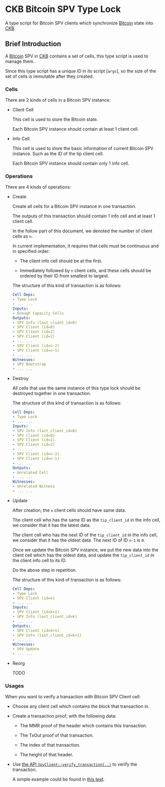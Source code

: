 # CKB Bitcoin SPV Type Lock

A type script for Bitcoin SPV clients which synchronize [Bitcoin] state into [CKB].

## Brief Introduction

A [Bitcoin] SPV in [CKB] contains a set of cells, this type script is used
to manage them.

Since this type script has a unique ID in its script [`args`], so the size of
the set of cells is immutable after they created.

### Cells

There are 2 kinds of cells in a Bitcoin SPV instance:

- Client Cell

  This cell is used to store the Bitcoin state.

  Each Bitcoin SPV instance should contain at least 1 client cell.

- Info Cell

  This cell is used to store the basic information of current Bitcoin SPV
  instance. Such as the ID of the tip client cell.

  Each Bitcoin SPV instance should contain only 1 info cell.

### Operations

There are 4 kinds of operations:

- Create

  Create all cells for a Bitcoin SPV instance in one transaction.

  The outputs of this transaction should contain 1 info cell and at least 1 client cell.

  In the follow part of this document, we denoted the number of client cells
  as `n`.

  In current implementation, it requires that cells must be continuous and
  in specified order:

  - The client info cell should be at the first.

  - Immediately followed by `n` client cells, and these cells should be
    ordered by their ID from smallest to largest.

  The structure of this kind of transaction is as follows:

  ```yaml
  Cell Deps:
  - Type Lock
  - ... ...
  Inputs:
  - Enough Capacity Cells
  Outputs:
  - SPV Info (last_client_id=0)
  - SPV Client (id=0)
  - SPV Client (id=1)
  - SPV Client (id=2)
  - ... ...
  - SPV Client (id=n-2)
  - SPV Client (id=n-1)
  - ... ...
  Witnesses:
  - SPV Bootstrap
  - ... ...
  ```

- Destroy

  All cells that use the same instance of this type lock should be destroyed
  together in one transaction.

  The structure of this kind of transaction is as follows:

  ```yaml
  Cell Deps:
  - Type Lock
  - ... ...
  Inputs:
  - SPV Info (last_client_id=0)
  - SPV Client (id=0)
  - SPV Client (id=1)
  - SPV Client (id=2)
  - ... ...
  - SPV Client (id=n-2)
  - SPV Client (id=n-1)
  - ... ...
  Outputs:
  - Unrelated Cell
  - ... ...
  Witnesses:
  - Unrelated Witness
  - ... ...
  ```

- Update

  After creation, the `n` client cells should have same data.

  The client cell who has the same ID as the `tip_client_id` in the info cell,
  we consider that it has the latest data.

  The client cell who has the next ID of the  `tip_client_id` in the info cell,
  we consider that it has the oldest data. The next ID of ID `n-1` is `0`.

  Once we update the Bitcoin SPV instance, we put the new data into the client
  cell which has the oldest data, and update the `tip_client_id` in the client
  info cell to its ID.

  Do the above step in repetition.

  The structure of this kind of transaction is as follows:

  ```yaml
  Cell Deps:
  - Type Lock
  - SPV Client (id=k)
  - ... ...
  Inputs:
  - SPV Client (id=k+1)
  - SPV Info (last_client_id=k)
  - ... ...
  Outputs:
  - SPV Client (id=k+1)
  - SPV Info (last_client_id=k+1)
  - ... ...
  Witnesses:
  - SPV Update
  - ... ...
  ```

- Reorg

  TODO

### Usages

When you want to verify a transaction with Bitcoin SPV Client cell:

- Choose any client cell which contains the block that transaction in.

- Create a transaction proof, with the following data:

  - The MMR proof of the header which contains this transaction.

  - The TxOut proof of that transaction.

  - The index of that transaction.

  - The height of that header.

- Use [the API `SpvClient::verify_transaction(..)`](https://github.com/yangby-cryptape/ckb-bitcoin-spv/blob/106e59ec53c2165b10c0e5a206dce7f2c0d1d2d6/verifier/src/types/extension/packed.rs#L255-L266) to verify the transaction.

  A simple example could be found in [this test](https://github.com/yangby-cryptape/ckb-bitcoin-spv/blob/106e59ec53c2165b10c0e5a206dce7f2c0d1d2d6/prover/src/tests/service.rs#L103-L119).

[Bitcoin]: https://bitcoin.org/
[CKB]: https://github.com/nervosnetwork/ckb
